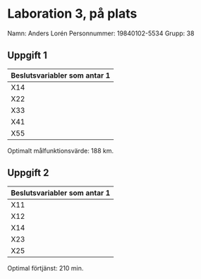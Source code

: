 # Laboration 3, på plats

Namn: Anders Lorén
Personnummer: 19840102-5534
Grupp: 38

## Uppgift 1

| Beslutsvariabler som antar 1 |
| ---------------------------- |
| X14                          |
| X22                          |
| X33                          |
| X41                          |
| X55                          |

Optimalt målfunktionsvärde: 188 km.

## Uppgift 2

| Beslutsvariabler som antar 1 |
| ---------------------------- |
| X11                          |
| X12                          |
| X14                          |
| X23                          |
| X25                          |

Optimal förtjänst: 210 min.
